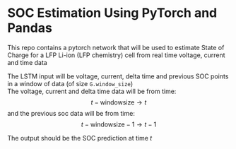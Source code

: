 # SOC Estimation Using PyTorch and Pandas

This repo contains a pytorch network that will be used to estimate State of Charge for a LFP Li-ion (LFP chemistry) cell from real time voltage, current and time data

The LSTM input will be voltage, current, delta time and previous SOC points in a window of data (of size ```G.window_size```) <br>
The voltage, current and delta time data will be from time: $$t - \text{windowsize} \rightarrow t$$ and the previous soc data will be from time: $$t - \text{windowsize} - 1 \rightarrow t - 1$$

The output should be the SOC prediction at time $t$
